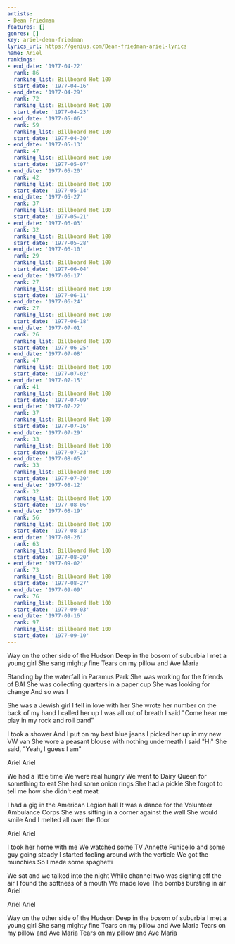 ```yaml
---
artists:
- Dean Friedman
features: []
genres: []
key: ariel-dean-friedman
lyrics_url: https://genius.com/Dean-friedman-ariel-lyrics
name: Ariel
rankings:
- end_date: '1977-04-22'
  rank: 86
  ranking_list: Billboard Hot 100
  start_date: '1977-04-16'
- end_date: '1977-04-29'
  rank: 72
  ranking_list: Billboard Hot 100
  start_date: '1977-04-23'
- end_date: '1977-05-06'
  rank: 59
  ranking_list: Billboard Hot 100
  start_date: '1977-04-30'
- end_date: '1977-05-13'
  rank: 47
  ranking_list: Billboard Hot 100
  start_date: '1977-05-07'
- end_date: '1977-05-20'
  rank: 42
  ranking_list: Billboard Hot 100
  start_date: '1977-05-14'
- end_date: '1977-05-27'
  rank: 37
  ranking_list: Billboard Hot 100
  start_date: '1977-05-21'
- end_date: '1977-06-03'
  rank: 32
  ranking_list: Billboard Hot 100
  start_date: '1977-05-28'
- end_date: '1977-06-10'
  rank: 29
  ranking_list: Billboard Hot 100
  start_date: '1977-06-04'
- end_date: '1977-06-17'
  rank: 27
  ranking_list: Billboard Hot 100
  start_date: '1977-06-11'
- end_date: '1977-06-24'
  rank: 27
  ranking_list: Billboard Hot 100
  start_date: '1977-06-18'
- end_date: '1977-07-01'
  rank: 26
  ranking_list: Billboard Hot 100
  start_date: '1977-06-25'
- end_date: '1977-07-08'
  rank: 47
  ranking_list: Billboard Hot 100
  start_date: '1977-07-02'
- end_date: '1977-07-15'
  rank: 41
  ranking_list: Billboard Hot 100
  start_date: '1977-07-09'
- end_date: '1977-07-22'
  rank: 37
  ranking_list: Billboard Hot 100
  start_date: '1977-07-16'
- end_date: '1977-07-29'
  rank: 33
  ranking_list: Billboard Hot 100
  start_date: '1977-07-23'
- end_date: '1977-08-05'
  rank: 33
  ranking_list: Billboard Hot 100
  start_date: '1977-07-30'
- end_date: '1977-08-12'
  rank: 32
  ranking_list: Billboard Hot 100
  start_date: '1977-08-06'
- end_date: '1977-08-19'
  rank: 56
  ranking_list: Billboard Hot 100
  start_date: '1977-08-13'
- end_date: '1977-08-26'
  rank: 63
  ranking_list: Billboard Hot 100
  start_date: '1977-08-20'
- end_date: '1977-09-02'
  rank: 73
  ranking_list: Billboard Hot 100
  start_date: '1977-08-27'
- end_date: '1977-09-09'
  rank: 76
  ranking_list: Billboard Hot 100
  start_date: '1977-09-03'
- end_date: '1977-09-16'
  rank: 97
  ranking_list: Billboard Hot 100
  start_date: '1977-09-10'
---
```

Way on the other side of the Hudson
Deep in the bosom of suburbia
I met a young girl
She sang mighty fine
Tears on my pillow and Ave Maria

Standing by the waterfall in Paramus Park
She was working for the friends of BAI
She was collecting quarters in a paper cup
She was looking for change
And so was I

She was a Jewish girl
I fell in love with her
She wrote her number on the back of my hand
I called her up
I was all out of breath
I said
"Come hear me play in my rock and roll band"

I took a shower
And I put on my best blue jeans
I picked her up in my new VW van
She wore a peasant blouse with nothing underneath
I said "Hi"
She said, "Yeah, I guess I am"


Ariel
Ariel


We had a little time
We were real hungry
We went to Dairy Queen for something to eat
She had some onion rings
She had a pickle
She forgot to tell me how she didn't eat meat

I had a gig in the American Legion hall
It was a dance for the Volunteer Ambulance Corps
She was sitting in a corner against the wall
She would smile
And I melted all over the floor


Ariel
Ariel


I took her home with me
We watched some TV
Annette Funicello and some guy going steady
I started fooling around with the verticle
We got the munchies
So I made some spaghetti

We sat and we talked into the night
While channel two was signing off the air
I found the softness of a mouth
We made love
The bombs bursting in air
Ariel


Ariel
Ariel

Way on the other side of the Hudson
Deep in the bosom of suburbia
I met a young girl
She sang mighty fine
Tears on my pillow and Ave Maria
Tears on my pillow and Ave Maria
Tears on my pillow and Ave Maria

